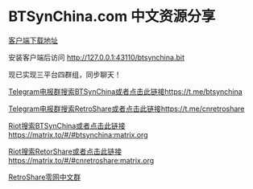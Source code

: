 # BTSynChina.com 中文资源分享

[客户端下载地址](https://github.com/HelloZeroNet/ZeroNet#user-content-how-to-join)

安装客户端后访问 http://127.0.0.1:43110/btsynchina.bit

现已实现三平台四群组，同步聊天！

[Telegram电报群搜索BTSynChina或者点击此链接https://t.me/btsynchina](https://t.me/btsynchina)

[Telegram电报群搜索RetroShare或者点击此链接https://t.me/cnretroshare](https://t.me/cnretroshare)

[Riot搜索BTSynChina或者点击此链接https://matrix.to/#/#btsynchina:matrix.org](https://matrix.to/#/#btsynchina:matrix.org)

[Riot搜索RetorShare或者点击此链接https://matrix.to/#/#cnretroshare:matrix.org](https://matrix.to/#/#cnretroshare:matrix.org)

[RetroShare零网中文群](http://127.0.0.1:43110/btsynchina.bit/?Topic:92_1NVmy7v2J1aQEgja6HDSeDM8VaADP9zkpu/)
